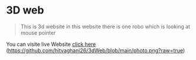 # 3D web 
> This is 3d website in this website there is one robo which is looking at mouse pointer

You can visite live Website [click here](https://64d5fc19ff6c0b44fc6ba12f--moonlit-liger-75f921.netlify.app/)
(https://github.com/hitvaghani26/3dWeb/blob/main/photo.png?raw=true)
